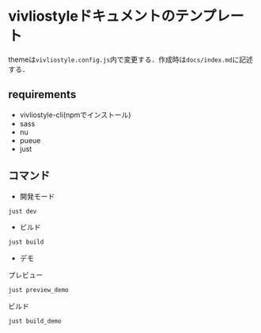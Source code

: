 # vivliostyleドキュメントのテンプレート

themeは`vivliostyle.config.js`内で変更する．作成時は`docs/index.md`に記述する．

## requirements

- vivliostyle-cli(npmでインストール)
- sass
- nu
- pueue
- just

## コマンド

- 開発モード

```sh
just dev
```

- ビルド

```sh
just build
```

- デモ

プレビュー

```sh
just preview_demo
```

ビルド

```sh
just build_demo
```
